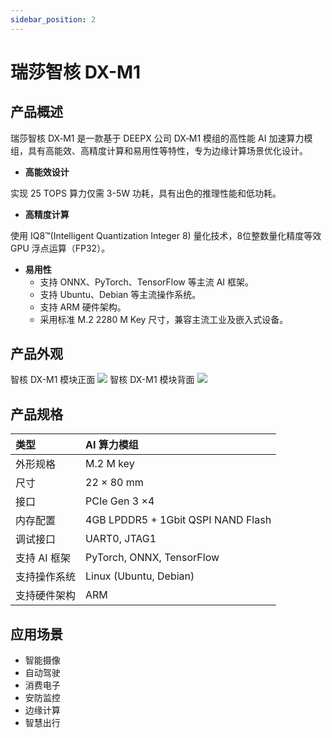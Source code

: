 ```yaml
---
sidebar_position: 2
---
```


# 瑞莎智核 DX-M1

## 产品概述

瑞莎智核 DX‑M1 是一款基于 DEEPX 公司 DX‑M1 模组的高性能 AI 加速算力模组，具有高能效、高精度计算和易用性等特性，专为边缘计算场景优化设计。

- **高能效设计**

实现 25 TOPS 算力仅需 3-5W 功耗，具有出色的推理性能和低功耗。

- **高精度计算**

使用 IQ8™(Intelligent Quantization Integer 8) 量化技术，8位整数量化精度等效 GPU 浮点运算（FP32）。

- **易用性**
  - 支持 ONNX、PyTorch、TensorFlow 等主流 AI 框架。
  - 支持 Ubuntu、Debian 等主流操作系统。
  - 支持 ARM 硬件架构。
  - 采用标准 M.2 2280 M Key 尺寸，兼容主流工业及嵌入式设备。

## 产品外观

<div style={{textAlign: 'center'}}>
   智核 DX-M1 模块正面
   <img src="/img/aicore-dx-m1/dx-m1-top.webp" style={{width: '60%', maxWidth: '800px'}} />
   智核 DX-M1 模块背面
    <img src="/img/aicore-dx-m1/dx-m1-bottom.webp" style={{width: '60%', maxWidth: '800px'}} />
</div>

## 产品规格

| 类型         | AI 算力模组                        |
| :----------- | :--------------------------------- |
| 外形规格     | M.2 M key                          |
| 尺寸         | 22 × 80 mm                         |
| 接口         | PCIe Gen 3 ×4                      |
| 内存配置     | 4GB LPDDR5 + 1Gbit QSPI NAND Flash |
| 调试接口     | UART0, JTAG1                       |
| 支持 AI 框架 | PyTorch, ONNX, TensorFlow          |
| 支持操作系统 | Linux (Ubuntu, Debian)             |
| 支持硬件架构 | ARM                                |

## 应用场景

- 智能摄像
- 自动驾驶
- 消费电子
- 安防监控
- 边缘计算
- 智慧出行
